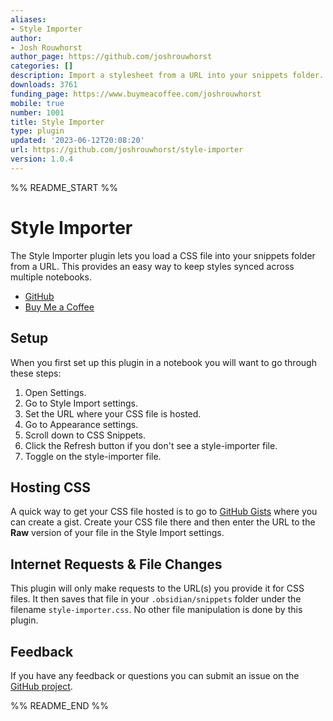 ```yaml
---
aliases:
- Style Importer
author:
- Josh Rouwhorst
author_page: https://github.com/joshrouwhorst
categories: []
description: Import a stylesheet from a URL into your snippets folder.
downloads: 3761
funding_page: https://www.buymeacoffee.com/joshrouwhorst
mobile: true
number: 1001
title: Style Importer
type: plugin
updated: '2023-06-12T20:08:20'
url: https://github.com/joshrouwhorst/style-importer
version: 1.0.4
---
```


%% README_START %%

# Style Importer

The Style Importer plugin lets you load a CSS file into your snippets folder from a URL. This provides an easy way to keep styles synced across multiple notebooks.

- [GitHub](https://github.com/joshrouwhorst/style-importer)
- [Buy Me a Coffee](https://buymeacoffee.com/joshrouwhorst)

## Setup

When you first set up this plugin in a notebook you will want to go through these steps:

1. Open Settings.
2. Go to Style Import settings.
3. Set the URL where your CSS file is hosted.
4. Go to Appearance settings.
5. Scroll down to CSS Snippets.
6. Click the Refresh button if you don't see a style-importer file.
7. Toggle on the style-importer file.

## Hosting CSS

A quick way to get your CSS file hosted is to go to [GitHub Gists](https://gist.github.com) where you can create a gist. Create your CSS file there and then enter the URL to the **Raw** version of your file in the Style Import settings.

## Internet Requests & File Changes

This plugin will only make requests to the URL(s) you provide it for CSS files. It then saves that file in your `.obsidian/snippets` folder under the filename `style-importer.css`. No other file manipulation is done by this plugin.

## Feedback
If you have any feedback or questions you can submit an issue on the [GitHub project](https://github.com/joshrouwhorst/style-importer/issues).


%% README_END %%